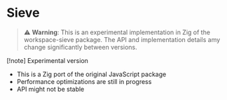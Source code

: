 # Sieve

<!-- [!note] Experimental ver -->

> ⚠️ **Warning**: This is an experimental implementation in Zig of the workspace-sieve package.
> The API and implementation details amy change significantly between versions.

[!note] Experimental version

- This is a Zig port of the original JavaScript package
- Performance optimizations are still in progress
- API might not be stable
